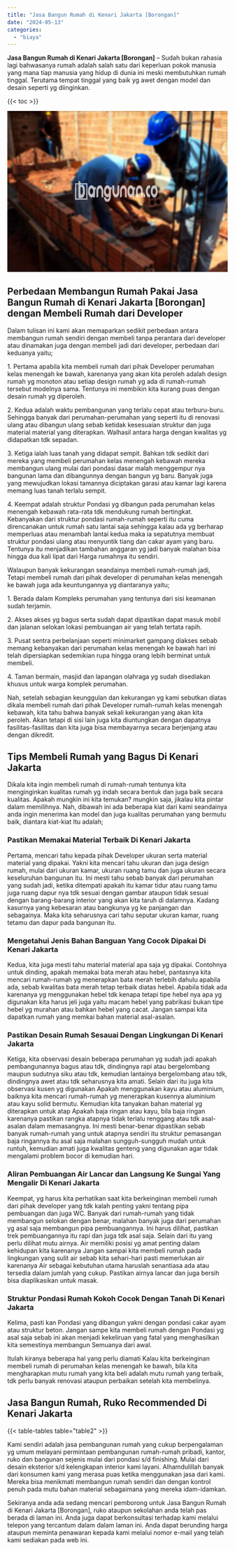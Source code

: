 ```yaml
---
title: "Jasa Bangun Rumah di Kenari Jakarta [Borongan]"
date: "2024-05-13"
categories: 
  - "biaya"
---
```


**Jasa Bangun Rumah di Kenari Jakarta \[Borongan\]** – Sudah bukan rahasia lagi bahwasanya rumah adalah salah satu dari keperluan pokok manusia yang mana tiap manusia yang hidup di dunia ini meski membutuhkan rumah tinggal. Terutama tempat tinggal yang baik yg awet dengan model dan desain seperti yg diinginkan.

{{< toc >}}

![Jasa Bangun Rumah di Kenari Jakarta [Borongan]](/images/borong-bangunan-39.png)

## Perbedaan Membangun Rumah Pakai Jasa Bangun Rumah di Kenari Jakarta \[Borongan\] dengan Membeli Rumah dari Developer

Dalam tulisan ini kami akan memaparkan sedikit perbedaan antara membangun rumah sendiri dengan membeli tanpa perantara dari developer atau dinamakan juga dengan membeli jadi dari developer, perbedaan dari keduanya yaitu;

1\. Pertama apabila kita membeli rumah dari pihak Developer perumahan kelas menengah ke bawah, karenanya yang akan kita peroleh adalah design rumah yg monoton atau setiap design rumah yg ada di rumah-rumah tersebut modelnya sama. Tentunya ini membikin kita kurang puas dengan desain rumah yg diperoleh.

2\. Kedua adalah waktu pembangunan yang terlalu cepat atau terburu-buru. Sehingga banyak dari perumahan-perumahan yang seperti itu di renovasi ulang atau dibangun ulang sebab ketidak kesesuaian struktur dan juga material material yang diterapkan. Walhasil antara harga dengan kwalitas yg didapatkan tdk sepadan.

3\. Ketiga ialah luas tanah yang didapat sempit. Bahkan tdk sedikit dari mereka yang membeli perumahan kelas menengah kebawah mereka membangun ulang mulai dari pondasi dasar malah menggempur nya bangunan lama dan dibangunnya dengan bangun yg baru. Banyak juga yang mewujudkan lokasi tamannya diciptakan garasi atau kamar lagi karena memang luas tanah terlalu sempit.

4\. Keempat adalah struktur Pondasi yg dibangun pada perumahan kelas menengah kebawah rata-rata tdk mendukung rumah bertingkat. Kebanyakan dari struktur pondasi rumah-rumah seperti itu cuma direncanakan untuk rumah satu lantai saja sehingga kalau ada yg berharap memperluas atau menambah lantai kedua maka ia sepatutnya membuat struktur pondasi ulang atau menyuntik tiang dan cakar ayam yang baru. Tentunya itu menjadikan tambahan anggaran yg jadi banyak malahan bisa hingga dua kali lipat dari Harga rumahnya itu sendiri.

Walaupun banyak kekurangan seandainya membeli rumah-rumah jadi, Tetapi membeli rumah dari pihak developer di perumahan kelas menengah ke bawah juga ada keuntungannya yg diantaranya yaitu;

1\. Berada dalam Kompleks perumahan yang tentunya dari sisi keamanan sudah terjamin.

2\. Akses akses yg bagus serta sudah dapat dipastikan dapat masuk mobil dan jalanan selokan lokasi pembuangan air yang telah tertata rapih.

3\. Pusat sentra perbelanjaan seperti minimarket gampang diakses sebab memang kebanyakan dari perumahan kelas menengah ke bawah hari ini telah dipersiapkan sedemikian rupa hingga orang lebih berminat untuk membeli.

4\. Taman bermain, masjid dan lapangan olahraga yg sudah disediakan khusus untuk warga komplek perumahan.

Nah, setelah sebagian keunggulan dan kekurangan yg kami sebutkan diatas dikala membeli rumah dari pihak Developer rumah-rumah kelas menengah kebawah, kita tahu bahwa banyak sekali kekurangan yang akan kita peroleh. Akan tetapi di sisi lain juga kita diuntungkan dengan dapatnya fasilitas-fasilitas dan kita juga bisa membayarnya secara berjenjang atau dengan dikredit.

## Tips Membeli Rumah yang Bagus Di Kenari Jakarta

Dikala kita ingin membeli rumah di rumah-rumah tentunya kita menginginkan kualitas rumah yg indah secara bentuk dan juga baik secara kualitas. Apakah mungkin ini kita temukan? mungkin saja, jikalau kita pintar dalam memilihnya. Nah, dibawah ini ada beberapa kiat dari kami seandainya anda ingin menerima kan model dan juga kualitas perumahan yang bermutu baik, diantara kiat-kiat Itu adalah;

### Pastikan Memakai Material Terbaik Di Kenari Jakarta

Pertama, mencari tahu kepada pihak Developer ukuran serta material material yang dipakai. Yakni kita mencari tahu ukuran dan juga design rumah, mulai dari ukuran kamar, ukuran ruang tamu dan juga ukuran secara keseluruhan bangunan itu. Ini mesti tahu sebab banyak dari perumahan yang sudah jadi, ketika ditempati apakah itu kamar tidur atau ruang tamu juga ruang dapur nya tdk sesuai dengan gambar ataupun tidak sesuai dengan barang-barang interior yang akan kita taruh di dalamnya. Kadang kasurnya yang kebesaran atau bangkunya yg ke panjangan dan sebagainya. Maka kita seharusnya cari tahu seputar ukuran kamar, ruang tetamu dan dapur pada bangunan itu.

### Mengetahui Jenis Bahan Banguan Yang Cocok Dipakai Di Kenari Jakarta

Kedua, kita juga mesti tahu material material apa saja yg dipakai. Contohnya untuk dinding, apakah memakai bata merah atau hebel, pantasnya kita mencari rumah-rumah yg menerapkan bata merah terlebih dahulu apabila ada, sebab kwalitas bata merah tetap terbaik diatas hebel. Apabila tidak ada karenanya yg menggunakan hebel tdk kenapa tetapi tipe hebel nya apa yg digunakan kita harus jeli juga yaitu macam hebel yang pabrikasi bukan tipe hebel yg murahan atau bahkan hebel yang cacat. Jangan sampai kita dapatkan rumah yang memkai bahan material asal-asalan.

### Pastikan Desain Rumah Sesauai Dengan Lingkungan Di Kenari Jakarta

Ketiga, kita observasi desain beberapa perumahan yg sudah jadi apakah pembangunannya bagus atau tdk, dindingnya rapi atau bergelombang maupun sudutnya siku atau tdk, kemudian lantainya bergelombang atau tdk, dindingnya awet atau tdk seharusnya kita amati. Selain dari itu juga kita observasi kusen yg digunakan Apakah menggunakan kayu atau aluminium, baiknya kita mencari rumah-rumah yg menerapkan kusennya aluminium atau kayu solid bermutu. Kemudian kita tanyakan bahan material yg diterapkan untuk atap Apakah baja ringan atau kayu, bila baja ringan karenanya pastikan rangka atapnya tidak terlalu renggang atau tdk asal-asalan dalam memasangnya. Ini mesti benar-benar dipastikan sebab banyak rumah-rumah yang untuk atapnya sendiri itu struktur pemasangan baja ringannya itu asal saja malahan sungguh-sungguh mudah untuk runtuh, kemudian amati juga kwalitas genteng yang digunakan agar tidak mengalami problem bocor di kemudian hari.

### Aliran Pembuangan Air Lancar dan Langsung Ke Sungai Yang Mengalir Di Kenari Jakarta

Keempat, yg harus kita perhatikan saat kita berkeinginan membeli rumah dari pihak developer yang tdk kalah penting yakni tentang pipa pembuangan dan juga WC. Banyak dari rumah-rumah yang tidak membangun selokan dengan benar, malahan banyak juga dari perumahan yg asal saja membangun pipa pembuangannya. Ini harus dilihat, pastikan trek pembuangannya itu rapi dan juga tdk asal saja. Selain dari itu yang perlu dilihat mutu airnya. Air memiliki posisi yg amat penting dalam kehidupan kita karenanya Jangan sampai kita membeli rumah pada lingkungan yang sulit air sebab kita sehari-hari pasti memerlukan air karenanya Air sebagai kebutuhan utama haruslah senantiasa ada atau tersedia dalam jumlah yang cukup. Pastikan airnya lancar dan juga bersih bisa diaplikasikan untuk masak.

### Struktur Pondasi Rumah Kokoh Cocok Dengan Tanah Di Kenari Jakarta

Kelima, pasti kan Pondasi yang dibangun yakni dengan pondasi cakar ayam atau struktur beton. Jangan sampe kita membeli rumah dengan Pondasi yg asal saja sebab ini akan menjadi kekeliruan yang fatal yang menghasilkan kita semestinya membangun Semuanya dari awal.

Itulah kiranya beberapa hal yang perlu diamati Kalau kita berkeinginan membeli rumah di perumahan kelas menengah ke bawah, bila kita mengharapkan mutu rumah yang kita beli adalah mutu rumah yang terbaik, tdk perlu banyak renovasi ataupun perbaikan setelah kita membelinya.

## Jasa Bangun Rumah, Ruko Recommended Di Kenari Jakarta

{{< table-tables table="table2" >}}

Kami sendiri adalah jasa pembangunan rumah yang cukup berpengalaman yg umum melayani permintaan pembangunan rumah-rumah pribadi, kantor, ruko dan bangunan sejenis mulai dari pondasi s/d finishing. Mulai dari desain eksterior s/d kelengkapan interior kami layani. Alhamdulillah banyak dari konsumen kami yang merasa puas ketika menggunakan jasa dari kami. Mereka bisa menikmati membangun rumah sendiri dan dengan kontrol penuh pada mutu bahan material sebagaimana yang mereka idam-idamkan.

Sekiranya anda ada sedang mencari pemborong untuk Jasa Bangun Rumah di Kenari Jakarta \[Borongan\], ruko ataupun sekolahan anda telah pas berada di laman ini. Anda juga dapat berkonsultasi terhadap kami melalui telepon yang tercantum dalam dalam laman ini. Anda dapat berunding harga ataupun meminta penawaran kepada kami melalui nomor e-mail yang telah kami sediakan pada web ini.
